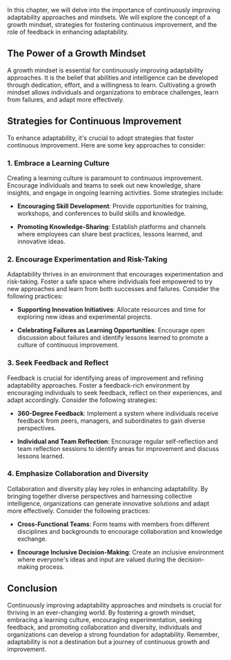 
In this chapter, we will delve into the importance of continuously improving adaptability approaches and mindsets. We will explore the concept of a growth mindset, strategies for fostering continuous improvement, and the role of feedback in enhancing adaptability.

The Power of a Growth Mindset
-----------------------------

A growth mindset is essential for continuously improving adaptability approaches. It is the belief that abilities and intelligence can be developed through dedication, effort, and a willingness to learn. Cultivating a growth mindset allows individuals and organizations to embrace challenges, learn from failures, and adapt more effectively.

Strategies for Continuous Improvement
-------------------------------------

To enhance adaptability, it's crucial to adopt strategies that foster continuous improvement. Here are some key approaches to consider:

### 1. Embrace a Learning Culture

Creating a learning culture is paramount to continuous improvement. Encourage individuals and teams to seek out new knowledge, share insights, and engage in ongoing learning activities. Some strategies include:

* **Encouraging Skill Development**: Provide opportunities for training, workshops, and conferences to build skills and knowledge.

* **Promoting Knowledge-Sharing**: Establish platforms and channels where employees can share best practices, lessons learned, and innovative ideas.

### 2. Encourage Experimentation and Risk-Taking

Adaptability thrives in an environment that encourages experimentation and risk-taking. Foster a safe space where individuals feel empowered to try new approaches and learn from both successes and failures. Consider the following practices:

* **Supporting Innovation Initiatives**: Allocate resources and time for exploring new ideas and experimental projects.

* **Celebrating Failures as Learning Opportunities**: Encourage open discussion about failures and identify lessons learned to promote a culture of continuous improvement.

### 3. Seek Feedback and Reflect

Feedback is crucial for identifying areas of improvement and refining adaptability approaches. Foster a feedback-rich environment by encouraging individuals to seek feedback, reflect on their experiences, and adapt accordingly. Consider the following strategies:

* **360-Degree Feedback**: Implement a system where individuals receive feedback from peers, managers, and subordinates to gain diverse perspectives.

* **Individual and Team Reflection**: Encourage regular self-reflection and team reflection sessions to identify areas for improvement and discuss lessons learned.

### 4. Emphasize Collaboration and Diversity

Collaboration and diversity play key roles in enhancing adaptability. By bringing together diverse perspectives and harnessing collective intelligence, organizations can generate innovative solutions and adapt more effectively. Consider the following practices:

* **Cross-Functional Teams**: Form teams with members from different disciplines and backgrounds to encourage collaboration and knowledge exchange.

* **Encourage Inclusive Decision-Making**: Create an inclusive environment where everyone's ideas and input are valued during the decision-making process.

Conclusion
----------

Continuously improving adaptability approaches and mindsets is crucial for thriving in an ever-changing world. By fostering a growth mindset, embracing a learning culture, encouraging experimentation, seeking feedback, and promoting collaboration and diversity, individuals and organizations can develop a strong foundation for adaptability. Remember, adaptability is not a destination but a journey of continuous growth and improvement.
